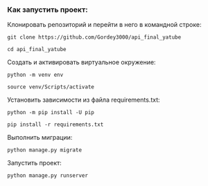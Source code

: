 ### Как запустить проект:

Клонировать репозиторий и перейти в него в командной строке:

```
git clone https://github.com/Gordey3000/api_final_yatube
```

```
cd api_final_yatube
```

Cоздать и активировать виртуальное окружение:

```
python -m venv env
```

```
source venv/Scripts/activate
```

Установить зависимости из файла requirements.txt:

```
python -m pip install -U pip
```

```
pip install -r requirements.txt
```

Выполнить миграции:

```
python manage.py migrate
```

Запустить проект:

```
python manage.py runserver
```